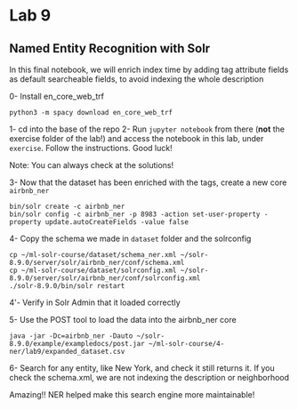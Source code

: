 # Lab 9
## Named Entity Recognition with Solr

In this final notebook, we will enrich index time by adding tag attribute fields as default searcheable fields, to avoid indexing the whole description

0- Install en_core_web_trf

```
python3 -m spacy download en_core_web_trf
```

1- cd into the base of the repo
2- Run `jupyter notebook` from there (**not** the exercise folder of the lab!) and access the notebook in this lab, under `exercise`. Follow the instructions. Good luck!

Note: You can always check at the solutions!

3- Now that the dataset has been enriched with the tags, create a new core `airbnb_ner`

```
bin/solr create -c airbnb_ner
bin/solr config -c airbnb_ner -p 8983 -action set-user-property -property update.autoCreateFields -value false
```

4- Copy the schema we made in `dataset` folder and the solrconfig

```
cp ~/ml-solr-course/dataset/schema_ner.xml ~/solr-8.9.0/server/solr/airbnb_ner/conf/schema.xml
cp ~/ml-solr-course/dataset/solrconfig.xml ~/solr-8.9.0/server/solr/airbnb_ner/conf/solrconfig.xml
./solr-8.9.0/bin/solr restart
```

4'- Verify in Solr Admin that it loaded correctly

5- Use the POST tool to load the data into the airbnb_ner core

```
java -jar -Dc=airbnb_ner -Dauto ~/solr-8.9.0/example/exampledocs/post.jar ~/ml-solr-course/4-ner/lab9/expanded_dataset.csv
```

6- Search for any entity, like New York, and check it still returns it. If you check the schema.xml, we are not indexing the description or neighborhood

Amazing!! NER helped make this search engine more maintainable!
